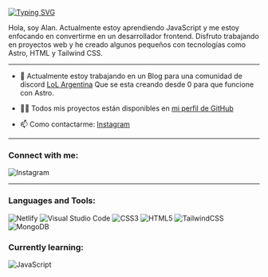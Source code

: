 [![Typing SVG](https://readme-typing-svg.demolab.com?font=Fira+Code&pause=1000&center=true&random=false&width=435&lines=Hola!+soy+1Pome)](https://git.io/typing-svg)

<p align="left">
    Hola, soy Alan. Actualmente estoy aprendiendo JavaScript y me estoy enfocando en convertirme en un desarrollador frontend. Disfruto trabajando en proyectos web y he creado algunos pequeños con tecnologías como Astro, HTML y Tailwind CSS.
</p>

 --- 

- 🔭 Actualmente estoy trabajando en un Blog para una comunidad de discord [LoL Argentina](https://github.com/1pome/lolargentina) Que se esta creando desde 0 para que funcione con Astro.

- 👨‍💻 Todos mis proyectos están disponibles en [mi perfil de GitHub](https://github.com/1pome)

- 📫 Como contactarme: [Instagram](https://www.instagram.com/1pomee/)

 --- 

<h3 align="left">Connect with me:</h3>

![Instagram](https://img.shields.io/badge/Instagram-%23E4405F.svg?style=for-the-badge&logo=Instagram&logoColor=white)

 --- 

<h3 align="left">Languages and Tools:</h3>

 ![Netlify](https://img.shields.io/badge/netlify-%23000000.svg?style=for-the-badge&logo=netlify&logoColor=#00C7B7) ![Visual Studio Code](https://img.shields.io/badge/Visual%20Studio%20Code-0078d7.svg?style=for-the-badge&logo=visual-studio-code&logoColor=white) ![CSS3](https://img.shields.io/badge/css3-%231572B6.svg?style=for-the-badge&logo=css3&logoColor=white) ![HTML5](https://img.shields.io/badge/html5-%23E34F26.svg?style=for-the-badge&logo=html5&logoColor=white) ![TailwindCSS](https://img.shields.io/badge/tailwindcss-%2338B2AC.svg?style=for-the-badge&logo=tailwind-css&logoColor=white) ![MongoDB](https://img.shields.io/badge/MongoDB-%234ea94b.svg?style=for-the-badge&logo=mongodb&logoColor=white) 

<h3 align="left">Currently learning:</h3>

![JavaScript](https://img.shields.io/badge/javascript-%23323330.svg?style=for-the-badge&logo=javascript&logoColor=%23F7DF1E)

